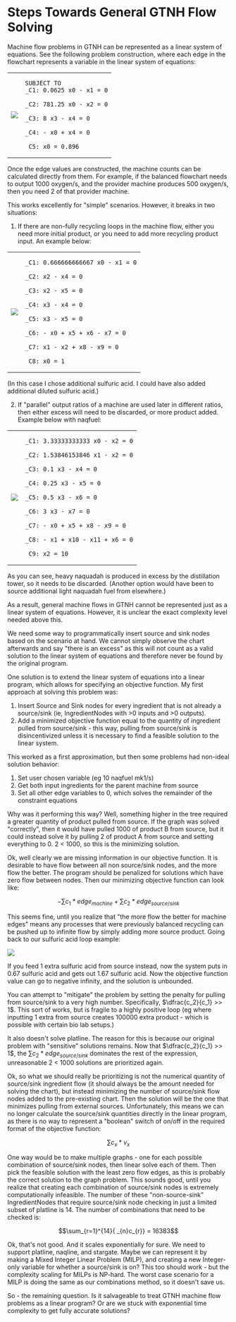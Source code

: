 # Steps Towards General GTNH Flow Solving

Machine flow problems in GTNH can be represented as a linear system of equations. See the following problem construction, where each edge in the flowchart represents a variable in the linear system of equations:

<table>
<td>

![](media/simple.png)

</td>
<td>

```
SUBJECT TO
_C1: 0.0625 x0 - x1 = 0

_C2: 781.25 x0 - x2 = 0

_C3: 8 x3 - x4 = 0

_C4: - x0 + x4 = 0

_C5: x0 = 0.896
```

</td>
</table>

Once the edge values are constructed, the machine counts can be calculated directly from them. For example, if the balanced flowchart needs to output 1000 oxygen/s, and the provider machine produces 500 oxygen/s, then you need 2 of that provider machine.

This works excellently for "simple" scenarios. However, it breaks in two situations:

1. If there are non-fully recycling loops in the machine flow, either you need more initial product, or you need to add more recycling product input. An example below:

<table>
<td>

![](media/loopGraph.png)

</td>
<td>

```
_C1: 0.666666666667 x0 - x1 = 0

_C2: x2 - x4 = 0

_C3: x2 - x5 = 0

_C4: x3 - x4 = 0

_C5: x3 - x5 = 0

_C6: - x0 + x5 + x6 - x7 = 0

_C7: x1 - x2 + x8 - x9 = 0

_C8: x0 = 1
```

</td>
</table>

(In this case I chose additional sulfuric acid. I could have also added additional diluted sulfuric acid.)

2. If "parallel" output ratios of a machine are used later in different ratios, then either excess will need to be discarded, or more product added. Example below with naqfuel:

<table>
<td>

![](media/naqfuel.png)

</td>
<td>

```
_C1: 3.33333333333 x0 - x2 = 0

_C2: 1.53846153846 x1 - x2 = 0

_C3: 0.1 x3 - x4 = 0

_C4: 0.25 x3 - x5 = 0

_C5: 0.5 x3 - x6 = 0

_C6: 3 x3 - x7 = 0

_C7: - x0 + x5 + x8 - x9 = 0

_C8: - x1 + x10 - x11 + x6 = 0

_C9: x2 = 10
```

</td>
</table>

As you can see, heavy naquadah is produced in excess by the distillation tower, so it needs to be discarded. (Another option would have been to source additional light naquadah fuel from elsewhere.)

As a result, general machine flows in GTNH cannot be represented just as a linear system of equations. However, it is unclear the exact complexity level needed above this.

We need some way to programmatically insert source and sink nodes based on the scenario at hand. We cannot simply observe the chart afterwards and say "there is an excess" as this will not count as a valid solution to the linear system of equations and therefore never be found by the original program.

One solution is to extend the linear system of equations into a linear program, which allows for specifying an objective function. My first approach at solving this problem was:

1. Insert Source and Sink nodes for every ingredient that is not already a source/sink (ie, IngredientNodes with >0 inputs and >0 outputs).
2. Add a minimized objective function equal to the quantity of ingredient pulled from source/sink - this way, pulling from source/sink is disincentivized unless it is necessary to find a feasible solution to the linear system.

This worked as a first approximation, but then some problems had non-ideal solution behavior:

1. Set user chosen variable (eg 10 naqfuel mk1/s)
2. Get both input ingredients for the parent machine from source
3. Set all other edge variables to 0, which solves the remainder of the constraint equations

Why was it performing this way? Well, something higher in the tree required a greater quantity of product pulled from source. If the graph was solved "correctly", then it would have pulled 1000 of product B from source, but it could instead solve it by pulling 2 of product A from source and setting everything to 0. 2 < 1000, so this is the minimizing solution.

Ok, well clearly we are missing information in our objective function. It is desirable to have flow between all non source/sink nodes, and the more flow the better. The program should be penalized for solutions which have zero flow between nodes. Then our minimizing objective function can look like:

$$-\sum{c_1 * edge_{machine}} + \sum{c_2 * edge_{source/sink}}$$

This seems fine, until you realize that "the more flow the better for machine edges" means any processes that were previously balanced recycling can be pushed up to infinite flow by simply adding more source product. Going back to our sulfuric acid loop example:

![](media/loopGraph.png)

If you feed 1 extra sulfuric acid from source instead, now the system puts in 0.67 sulfuric acid and gets out 1.67 sulfuric acid. Now the objective function value can go to negative infinity, and the solution is unbounded.

You can attempt to "mitigate" the problem by setting the penalty for pulling from source/sink to a very high number. Specifically, $\dfrac{c_2}{c_1} >> 1$. This sort of works, but is fragile to a highly positive loop (eg where inputting 1 extra from source creates 100000 extra product - which is possible with certain bio lab setups.)

It also doesn't solve platline. The reason for this is because our original problem with "sensitive" solutions remains. Now that $\dfrac{c_2}{c_1} >> 1$, the $\sum{c_2 * edge_{source/sink}}$ dominates the rest of the expression, unreasonable 2 < 1000 solutions are prioritized again.

Ok, so what we should really be prioritizing is not the numerical quantity of source/sink ingredient flow (it should always be the amount needed for solving the chart), but instead minimizing the number of source/sink flow nodes added to the pre-existing chart. Then the solution will be the one that minimizes pulling from external sources. Unfortunately, this means we can no longer calculate the source/sink quantities directly in the linear program, as there is no way to represent a "boolean" switch of on/off in the required format of the objective function:

$$\sum{c_x * v_x}$$

One way would be to make multiple graphs - one for each possible combination of source/sink nodes, then linear solve each of them. Then pick the feasible solution with the least zero flow edges, as this is probably the correct solution to the graph problem. This sounds good, until you realize that creating each combination of source/sink nodes is extremely computationally infeasible. The number of these "non-source-sink" IngredientNodes that require source/sink node checking in just a limited subset of platline is 14. The number of combinations that need to be checked is:

$$\sum_{r=1}^{14}{ _{n}c_{r}} = 16383$$

Ok, that's not good. And it scales exponentially for sure. We need to support platline, naqline, and stargate. Maybe we can represent it by making a Mixed Integer Linear Problem (MILP), and creating a new Integer-only variable for whether a source/sink is on? This too should work - but the complexity scaling for MILPs is NP-hard. The worst case scenario for a MILP is doing the same as our combinations method, so it doesn't save us.

So - the remaining question. Is it salvageable to treat GTNH machine flow problems as a linear program? Or are we stuck with exponential time complexity to get fully accurate solutions?